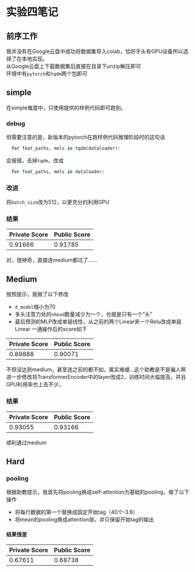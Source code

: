 # 实验四笔记
## 前序工作
我并没有在Google云盘中成功将数据集导入colab，恰好手头有GPU设备所以选择了在本地实现。  
从Google云盘上下载数据集后直接在目录下unzip解压即可  
环境中有`pytorch`和`tqdm`两个包即可

## simple
在simple难度中，只使用提供的样例代码即可跑到。  
### debug
但需要注意的是，新版本的pytorch在跑样例代码推理阶段时的这句话  
```python
  for feat_paths, mels in tqdm(dataloader):
```
会报错，去掉`tqdm`，改成
```python
  for feat_paths, mels in dataloader:
```
### 改进
将`batch_size`改为512，以更充分的利用GPU
### 结果

|  Private Score  | Public Score  |
|  ----  | ----  |
| 0.91666  | 0.91785 |

对，很神奇，直接连medium都过了……


## Medium
按照提示，我做了以下修改
- `d_model`缩小为70
- 多头注意力处的`nhead`数量减少为一个，也就是只有一个“头”
- 最后预测的MLP改成单层线性，从之前的两个Linear夹一个Relu改成单层Linear
一通操作后的score如下

|  Private Score  | Public Score  |
|  ----  | ----  |
| 0.89888  | 0.90071 |  

不但没达到medium，甚至连之前的都不如，属实难绷…这个助教是不是骗人啊  
进一步修改将TransformerEncoder中的layer改成2，训练时间大幅提高，并且GPU利用率也上去不少。
### 结果
|  Private Score  | Public Score  |
|  ----  | ----  |
| 0.93055  | 0.93166 |
顺利通过medium

## Hard
### pooling
根据助教提示，我首先将pooling换成self-attention为基础的pooling，做了以下操作  
- 将每行数据的第一个替换成固定开始tag（40个-3.6）
- 将mean的pooling换成attention层，并只保留开始tag的输出
#### 结果很差
|  Private Score  | Public Score  |
|  ----  | ----  |
| 0.67611  | 0.68738 |

